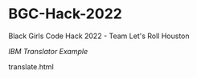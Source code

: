 # BGC-Hack-2022
Black Girls Code Hack 2022 - Team Let's Roll Houston

*IBM Translator Example*

translate.html


